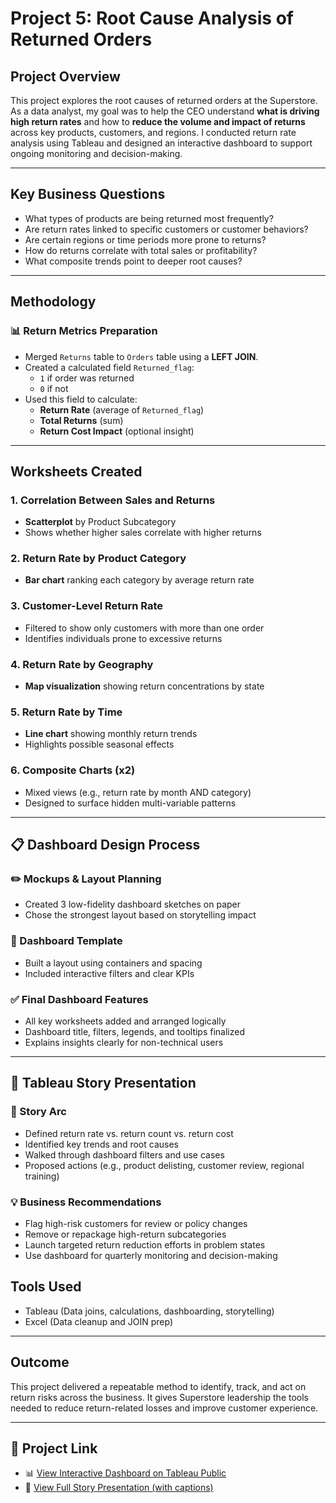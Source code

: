 # Project 5: Root Cause Analysis of Returned Orders

## Project Overview
This project explores the root causes of returned orders at the Superstore. As a data analyst, my goal was to help the CEO understand **what is driving high return rates** and how to **reduce the volume and impact of returns** across key products, customers, and regions. I conducted return rate analysis using Tableau and designed an interactive dashboard to support ongoing monitoring and decision-making.

---

## Key Business Questions
- What types of products are being returned most frequently?
- Are return rates linked to specific customers or customer behaviors?
- Are certain regions or time periods more prone to returns?
- How do returns correlate with total sales or profitability?
- What composite trends point to deeper root causes?

---

## Methodology

### 📊 Return Metrics Preparation
- Merged `Returns` table to `Orders` table using a **LEFT JOIN**.
- Created a calculated field `Returned_flag`:
  - `1` if order was returned
  - `0` if not
- Used this field to calculate:
  - **Return Rate** (average of `Returned_flag`)
  - **Total Returns** (sum)
  - **Return Cost Impact** (optional insight)

---

## Worksheets Created

### 1. Correlation Between Sales and Returns
- **Scatterplot** by Product Subcategory
- Shows whether higher sales correlate with higher returns

### 2. Return Rate by Product Category
- **Bar chart** ranking each category by average return rate

### 3. Customer-Level Return Rate
- Filtered to show only customers with more than one order
- Identifies individuals prone to excessive returns

### 4. Return Rate by Geography
- **Map visualization** showing return concentrations by state

### 5. Return Rate by Time
- **Line chart** showing monthly return trends
- Highlights possible seasonal effects

### 6. Composite Charts (x2)
- Mixed views (e.g., return rate by month AND category)
- Designed to surface hidden multi-variable patterns

---

## 📋 Dashboard Design Process

### ✏️ Mockups & Layout Planning
- Created 3 low-fidelity dashboard sketches on paper
- Chose the strongest layout based on storytelling impact

### 🧱 Dashboard Template
- Built a layout using containers and spacing
- Included interactive filters and clear KPIs

### ✅ Final Dashboard Features
- All key worksheets added and arranged logically
- Dashboard title, filters, legends, and tooltips finalized
- Explains insights clearly for non-technical users

---

## 📖 Tableau Story Presentation

### 🧭 Story Arc
- Defined return rate vs. return count vs. return cost
- Identified key trends and root causes
- Walked through dashboard filters and use cases
- Proposed actions (e.g., product delisting, customer review, regional training)

### 💡 Business Recommendations
- Flag high-risk customers for review or policy changes
- Remove or repackage high-return subcategories
- Launch targeted return reduction efforts in problem states
- Use dashboard for quarterly monitoring and decision-making

## Tools Used
- Tableau (Data joins, calculations, dashboarding, storytelling)
- Excel (Data cleanup and JOIN prep)

---

## Outcome
This project delivered a repeatable method to identify, track, and act on return risks across the business. It gives Superstore leadership the tools needed to reduce return-related losses and improve customer experience.

---

## 🔗 Project Link
- 📊 [View Interactive Dashboard on Tableau Public](https://public.tableau.com/views/Book2_2_17448546571110/ShopifyAnalysis?:language=en-US&publish=yes&:sid=&:redirect=auth&:display_count=n&:origin=viz_share_link)
- 📖 [View Full Story Presentation (with captions)](https://public.tableau.com/views/Book2_2_17448546571110/Story1?:language=en-US&publish=yes&:sid=&:redirect=auth&:display_count=n&:origin=viz_share_link)


